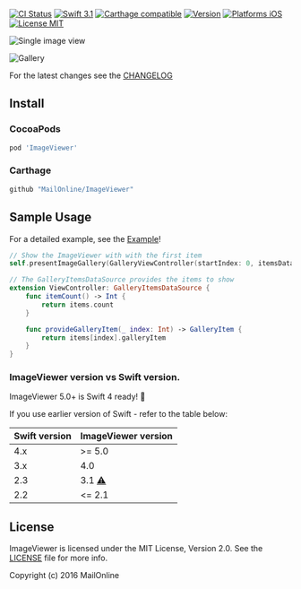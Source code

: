 
[![CI Status](http://img.shields.io/travis/MailOnline/ImageViewer.svg?style=flat)](https://travis-ci.org/MailOnline/ImageViewer)
[![Swift 3.1](https://img.shields.io/badge/Swift-4.0-orange.svg?style=flat)](https://developer.apple.com/swift/)
[![Carthage compatible](https://img.shields.io/badge/Carthage-compatible-4BC51D.svg?style=flat)](https://github.com/Carthage/Carthage)
[![Version](https://img.shields.io/cocoapods/v/ImageViewer.svg?style=flat)](http://cocoadocs.org/docsets/ImageViewer)
[![Platforms iOS](https://img.shields.io/badge/Platforms-iOS-lightgray.svg?style=flat)](https://developer.apple.com/swift/)
[![License MIT](https://img.shields.io/badge/License-MIT-lightgrey.svg?style=flat)](https://opensource.org/licenses/MIT)

![Single image view](https://github.com/MailOnline/ImageViewer/blob/master/Documentation/single.gif)

![Gallery](https://github.com/MailOnline/ImageViewer/blob/master/Documentation/gallery.gif)

For the latest changes see the [CHANGELOG](CHANGELOG.md)

## Install

### CocoaPods

```ruby
pod 'ImageViewer'
```

### Carthage

```ruby
github "MailOnline/ImageViewer"
```

## Sample Usage

For a detailed example, see the [Example](https://github.com/MailOnline/ImageViewer/tree/master/Example)!

```swift
// Show the ImageViewer with with the first item
self.presentImageGallery(GalleryViewController(startIndex: 0, itemsDataSource: self))

// The GalleryItemsDataSource provides the items to show
extension ViewController: GalleryItemsDataSource {
    func itemCount() -> Int {
        return items.count
    }

    func provideGalleryItem(_ index: Int) -> GalleryItem {
        return items[index].galleryItem
    }
}

```

### ImageViewer version vs Swift version.

ImageViewer 5.0+ is Swift 4 ready! 🎉

If you use earlier version of Swift - refer to the table below:

| Swift version | ImageViewer version               |
| ------------- | --------------------------------- |
| 4.x           | >= 5.0                            |
| 3.x           | 4.0                               |
| 2.3           | 3.1 [⚠️](CHANGELOG.md#version-31) |
| 2.2           | <= 2.1                            |

## License

ImageViewer is licensed under the MIT License, Version 2.0. See the [LICENSE](LICENSE) file for more info.

Copyright (c) 2016 MailOnline
